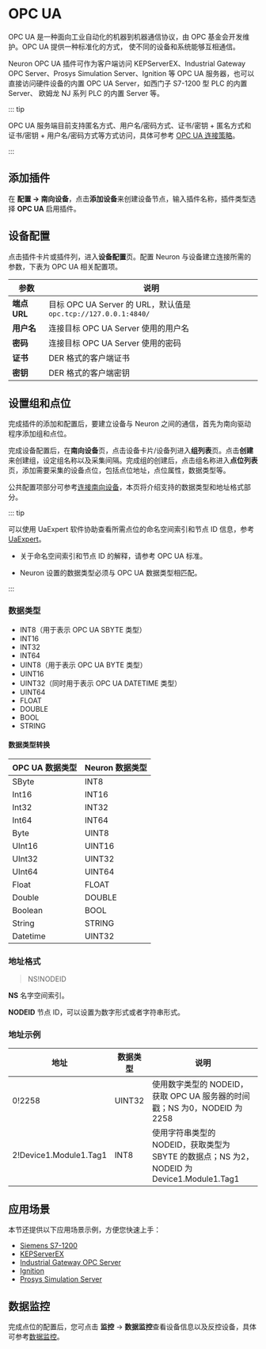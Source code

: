 # OPC UA

OPC UA 是一种面向工业自动化的机器到机器通信协议，由 OPC 基金会开发维护。OPC UA 提供一种标准化的方式， 使不同的设备和系统能够互相通信。

Neuron OPC UA 插件可作为客户端访问 KEPServerEX、Industrial Gateway OPC Server、Prosys Simulation Server、Ignition 等 OPC UA 服务器，也可以直接访问硬件设备的内置 OPC UA Server，如西门子 S7-1200 型 PLC 的内置 Server、 欧姆龙 NJ 系列 PLC 的内置 Server 等。

::: tip

OPC UA  服务端目前支持匿名方式、用户名/密码方式、证书/密钥 + 匿名方式和证书/密钥 + 用户名/密码方式等方式访问，具体可参考 [OPC UA 连接策略](./policy.md)。

:::

## 添加插件

在 **配置 -> 南向设备**，点击**添加设备**来创建设备节点，输入插件名称，插件类型选择 **OPC UA** 启用插件。

## 设备配置

点击插件卡片或插件列，进入**设备配置**页。配置 Neuron 与设备建立连接所需的参数，下表为 OPC UA 相关配置项。

|  参数              | 说明                        |
| ----------------- | --------------------------- |
| **端点 URL**      | 目标 OPC UA Server 的 URL，默认值是 `opc.tcp://127.0.0.1:4840/` |
| **用户名**        | 连接目标 OPC UA Server 使用的用户名     |
| **密码**          | 连接目标 OPC UA Server 使用的密码       |
| **证书**          | DER 格式的客户端证书          |
| **密钥**          | DER 格式的客户端密钥   |

## 设置组和点位

完成插件的添加和配置后，要建立设备与 Neuron 之间的通信，首先为南向驱动程序添加组和点位。

完成设备配置后，在**南向设备**页，点击设备卡片/设备列进入**组列表**页。点击**创建**来创建组，设定组名称以及采集间隔。完成组的创建后，点击组名称进入**点位列表**页，添加需要采集的设备点位，包括点位地址，点位属性，数据类型等。

公共配置项部分可参考[连接南向设备](../south-devices.md)，本页将介绍支持的数据类型和地址格式部分。

::: tip

可以使用 UaExpert 软件协助查看所需点位的命名空间索引和节点 ID 信息，参考 [UaExpert](./uaexpert.md)。

- 关于命名空间索引和节点 ID 的解释，请参考 OPC UA 标准。

- Neuron 设置的数据类型必须与 OPC UA 数据类型相匹配。

:::

### 数据类型

* INT8（用于表示 OPC UA SBYTE 类型）
* INT16
* INT32
* INT64
* UINT8（用于表示 OPC UA BYTE 类型）
* UINT16
* UINT32（同时用于表示 OPC UA DATETIME 类型）
* UINT64
* FLOAT
* DOUBLE
* BOOL
* STRING

#### 数据类型转换

| OPC UA 数据类型 | Neuron 数据类型 |
| --------------- | --------------- |
| SByte           | INT8            |
| Int16           | INT16           |
| Int32           | INT32           |
| Int64           | INT64           |
| Byte            | UINT8           |
| UInt16          | UINT16          |
| UInt32          | UINT32          |
| UInt64          | UINT64          |
| Float           | FLOAT           |
| Double          | DOUBLE          |
| Boolean         | BOOL            |
| String          | STRING          |
| Datetime        | UINT32          |

### 地址格式

> NS!NODEID

**NS** 名字空间索引。

**NODEID** 节点 ID，可以设置为数字形式或者字符串形式。

### 地址示例

| 地址                   | 数据类型 | 说明                                                         |
| ---------------------- | -------- | ------------------------------------------------------------ |
| 0!2258                 | UINT32   | 使用数字类型的 NODEID，获取 OPC UA 服务器的时间戳；NS 为0，NODEID 为2258 |
| 2!Device1.Module1.Tag1 | INT8     | 使用字符串类型的 NODEID，获取类型为 SBYTE 的数据点；NS 为2，NODEID 为 Device1.Module1.Tag1 |

## 应用场景
本节还提供以下应用场景示例，方便您快速上手：

- [Siemens S7-1200](s71200.md)
- [KEPServerEX](kepserverex.md)
- [Industrial Gateway OPC Server](igs.md)
- [Ignition](ignition.md)
- [Prosys Simulation Server](prosys)

## 数据监控
完成点位的配置后，您可点击 **监控** -> **数据监控**查看设备信息以及反控设备，具体可参考[数据监控](../../../usage/monitoring.md)。

